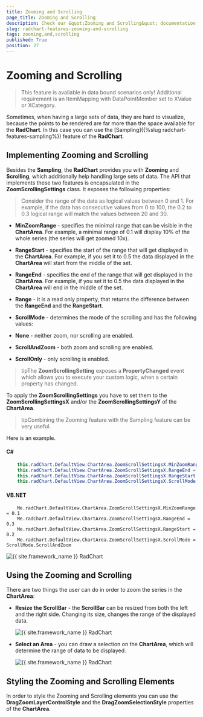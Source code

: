 ```yaml
---
title: Zooming and Scrolling
page_title: Zooming and Scrolling
description: Check our &quot;Zooming and Scrolling&quot; documentation article for the RadChart {{ site.framework_name }} control.
slug: radchart-features-zooming-and-scrolling
tags: zooming,and,scrolling
published: True
position: 27
---
```


# Zooming and Scrolling



>This feature is available in data bound scenarios only! Additional requirement is an ItemMapping with DataPointMember set to XValue or XCategory.

Sometimes, when having a large sets of data, they are hard to visualize, because the points to be rendered are far more than the space available for the __RadChart__. In this case you can use the [Sampling]({%slug radchart-features-sampling%}) feature of the __RadChart__.

## Implementing Zooming and Scrolling

Besides the __Sampling__, the __RadChart__ provides you with __Zooming__ and __Scrolling__, which additionally help handling large sets of data. The API that implements these two features is encapsulated in the __ZoomScrollingSettings__ class. It exposes the following properties:

>Consider the range of the data as logical values between 0 and 1. For example, if the data has consecutive values from 0 to 100, the 0.2 to 0.3 logical range will match the values between 20 and 30.

* __MinZoomRange__ - specifies the minimal range that can be visible in the __ChartArea__. For example, a minimal range of 0.1 will display 10% of the whole series (the series will get zoomed 10x).

* __RangeStart__ - specifies the start of the range that will get displayed in the __ChartArea__. For example, if you set it to 0.5 the data displayed in the __ChartArea__ will start from the middle of the set.

* __RangeEnd__ - specifies the end of the range that will get displayed in the __ChartArea__. For example, if you set it to 0.5 the data displayed in the __ChartArea__ will end in the middle of the set.

* __Range__ - it is a read only property, that returns the difference between the __RangeEnd__ and the __RangeStart__.

* __ScrollMode__ - determines the mode of the scrolling and has the following values:

* __None__ - neither zoom, nor scrolling are enabled.

* __ScrollAndZoom__ - both zoom and scrolling are enabled.

* __ScrollOnly__ - only scrolling is enabled.

>tipThe __ZoomScrollingSetting__ exposes a __PropertyChanged__ event which allows you to execute your custom logic, when a certain property has changed.

To apply the __ZoomScrollingSettings__ you have to set them to the __ZoomScrollingSettingsX__ and/or the __ZoomScrollingSettingsY__ of the __ChartArea__.

>tipCombining the Zooming feature with the Sampling feature can be very useful.

Here is an example.

#### __C#__

```C#
	this.radChart.DefaultView.ChartArea.ZoomScrollSettingsX.MinZoomRange = 0.1;
	this.radChart.DefaultView.ChartArea.ZoomScrollSettingsX.RangeEnd = 0.3;
	this.radChart.DefaultView.ChartArea.ZoomScrollSettingsX.RangeStart = 0.2;
	this.radChart.DefaultView.ChartArea.ZoomScrollSettingsX.ScrollMode = ScrollMode.ScrollAndZoom;
```



#### __VB.NET__

```VB.NET
	Me.radChart.DefaultView.ChartArea.ZoomScrollSettingsX.MinZoomRange = 0.1
	Me.radChart.DefaultView.ChartArea.ZoomScrollSettingsX.RangeEnd = 0.3
	Me.radChart.DefaultView.ChartArea.ZoomScrollSettingsX.RangeStart = 0.2
	Me.radChart.DefaultView.ChartArea.ZoomScrollSettingsX.ScrollMode = ScrollMode.ScrollAndZoom
```

    

![{{ site.framework_name }} RadChart  ](images/RadChart_Features_Zooming_and_Scrolling_01.png)

## Using the Zooming and Scrolling

There are two things the user can do in order to zoom the series in the __ChartArea__:

* __Resize the ScrollBar__ - the __ScrollBar__ can be resized from both the left and the right side. Changing its size, changes the range of the displayed data.

    ![{{ site.framework_name }} RadChart  ](images/RadChart_Features_Zooming_and_Scrolling_02.png)

* __Select an Area__ - you can draw a selection on the __ChartArea__, which will determine the range of data to be displayed.

    ![{{ site.framework_name }} RadChart  ](images/RadChart_Features_Zooming_and_Scrolling_03.png)

## Styling the Zooming and Scrolling Elements

In order to style the Zooming and Scrolling elements you can use the __DragZoomLayerControlStyle__ and the __DragZoomSelectionStyle__ properties of the __ChartArea__.
